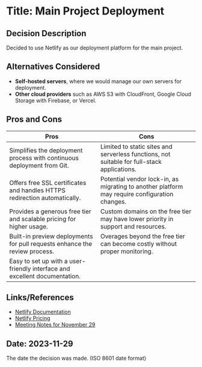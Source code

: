 # Title: Main Project Deployment

## Decision Description
Decided to use Netlify as our deployment platform for the main project. 

## Alternatives Considered
- **Self-hosted servers**, where we would manage our own servers for deployment.
- **Other cloud providers** such as AWS S3 with CloudFront, Google Cloud Storage with Firebase, or Vercel.

## Pros and Cons

| Pros | Cons |
|------|------|
| Simplifies the deployment process with continuous deployment from Git. | Limited to static sites and serverless functions, not suitable for full-stack applications. |
| Offers free SSL certificates and handles HTTPS redirection automatically. | Potential vendor lock-in, as migrating to another platform may require configuration changes. |
| Provides a generous free tier and scalable pricing for higher usage. | Custom domains on the free tier may have lower priority in support and resources. |
| Built-in preview deployments for pull requests enhance the review process. | Overages beyond the free tier can become costly without proper monitoring. |
| Easy to set up with a user-friendly interface and excellent documentation. | |

## Links/References
- [Netlify Documentation](https://docs.netlify.com)
- [Netlify Pricing](https://www.netlify.com/pricing/)
- [Meeting Notes for November 29](admin/meetings/2023-11-29.md)

## Date: 2023-11-29
The date the decision was made.
(ISO 8601 date format)

